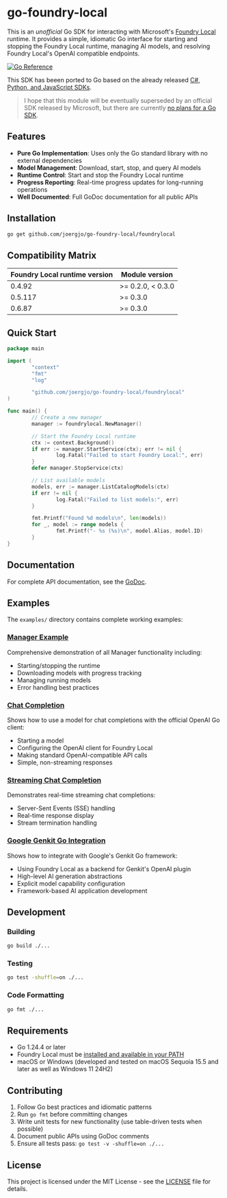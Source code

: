 # go-foundry-local

This is an _unofficial_ Go SDK for interacting with Microsoft's [Foundry Local](https://learn.microsoft.com/en-us/azure/ai-foundry/foundry-local/what-is-foundry-local) runtime. It provides a simple, idiomatic Go interface for starting and stopping the Foundry Local runtime, managing AI models, and resolving Foundry Local's OpenAI compatible endpoints. 

[![Go Reference](https://pkg.go.dev/badge/github.com/joergjo/go-foundry-local/foundrylocal.svg)](https://pkg.go.dev/github.com/joergjo/go-foundry-local/foundrylocal)

This SDK has beeen ported to Go based on the already released [C#, Python, and JavaScript SDKs](https://github.com/microsoft/Foundry-Local).

>I hope that this module will be eventually superseded by an official SDK released by Microsoft, but there are currently [no plans for a Go SDK](https://github.com/microsoft/Foundry-Local/discussions/171).

## Features

- **Pure Go Implementation**: Uses only the Go standard library with no external dependencies
- **Model Management**: Download, start, stop, and query AI models
- **Runtime Control**: Start and stop the Foundry Local runtime
- **Progress Reporting**: Real-time progress updates for long-running operations
- **Well Documented**: Full GoDoc documentation for all public APIs

## Installation

```bash
go get github.com/joergjo/go-foundry-local/foundrylocal
```

## Compatibility Matrix

Foundry Local runtime version | Module version
------------------------------|-------------------
0.4.92                        | >= 0.2.0, < 0.3.0
0.5.117                       | >= 0.3.0
0.6.87                        | >= 0.3.0

## Quick Start

```go
package main

import (
        "context"
        "fmt"
        "log"

        "github.com/joergjo/go-foundry-local/foundrylocal"
)

func main() {
	    // Create a new manager
	    manager := foundrylocal.NewManager()

	    // Start the Foundry Local runtime
	    ctx := context.Background()
	    if err := manager.StartService(ctx); err != nil {
		        log.Fatal("Failed to start Foundry Local:", err)
	    }
	    defer manager.StopService(ctx)

        // List available models
        models, err := manager.ListCatalogModels(ctx)
        if err != nil {
                log.Fatal("Failed to list models:", err)
        }

        fmt.Printf("Found %d models\n", len(models))
        for _, model := range models {
                fmt.Printf("- %s (%s)\n", model.Alias, model.ID)
        }
}
```

## Documentation

For complete API documentation, see the [GoDoc](https://pkg.go.dev/github.com/joergjo/go-foundry-local/foundrylocal).

## Examples

The `examples/` directory contains complete working examples:

### [Manager Example](examples/manager/)
Comprehensive demonstration of all Manager functionality including:
- Starting/stopping the runtime
- Downloading models with progress tracking
- Managing running models
- Error handling best practices

### [Chat Completion](examples/chat-completion/)
Shows how to use a model for chat completions with the official OpenAI Go client:
- Starting a model
- Configuring the OpenAI client for Foundry Local
- Making standard OpenAI-compatible API calls
- Simple, non-streaming responses

### [Streaming Chat Completion](examples/chat-completion-streaming/)
Demonstrates real-time streaming chat completions:
- Server-Sent Events (SSE) handling
- Real-time response display
- Stream termination handling

### [Google Genkit Go Integration](examples/genkit-go/)
Shows how to integrate with Google's Genkit Go framework:
- Using Foundry Local as a backend for Genkit's OpenAI plugin
- High-level AI generation abstractions
- Explicit model capability configuration
- Framework-based AI application development

## Development

### Building

```bash
go build ./...
```

### Testing

```bash
go test -shuffle=on ./...
```

### Code Formatting

```bash
go fmt ./...
```

## Requirements

- Go 1.24.4 or later
- Foundry Local must be [installed and available in your PATH](https://learn.microsoft.com/en-us/azure/ai-foundry/foundry-local/get-started)
- macOS or Windows (developed and tested on macOS Sequoia 15.5 and later as well as Windows 11 24H2)

## Contributing

1. Follow Go best practices and idiomatic patterns
2. Run `go fmt` before committing changes
3. Write unit tests for new functionality (use table-driven tests when possible)
4. Document public APIs using GoDoc comments
5. Ensure all tests pass: `go test -v -shuffle=on ./...`

## License

This project is licensed under the MIT License - see the [LICENSE](LICENSE) file for details.
